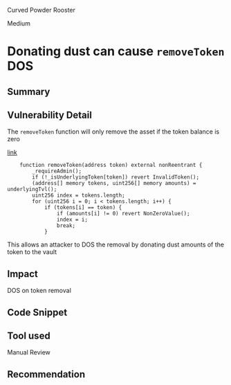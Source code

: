 Curved Powder Rooster

Medium

# Donating dust can cause `removeToken` DOS

## Summary

## Vulnerability Detail
The `removeToken` function will only remove the asset if the token balance is zero  

[link](https://github.com/sherlock-audit/2024-06-mellow/blob/26aa0445ec405a4ad637bddeeedec4efe1eba8d2/mellow-lrt/src/Vault.sol#L205-L215)
```solidity
    function removeToken(address token) external nonReentrant {
        _requireAdmin();
        if (!_isUnderlyingToken[token]) revert InvalidToken();
        (address[] memory tokens, uint256[] memory amounts) = underlyingTvl();
        uint256 index = tokens.length;
        for (uint256 i = 0; i < tokens.length; i++) {
            if (tokens[i] == token) {
                if (amounts[i] != 0) revert NonZeroValue();
                index = i;
                break;
            }
```

This allows an attacker to DOS the removal by donating dust amounts of the token to the vault

## Impact
DOS on token removal 

## Code Snippet

## Tool used
Manual Review

## Recommendation